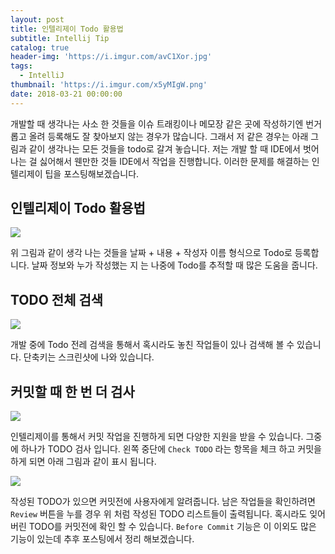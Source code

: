 ```yaml
---
layout: post
title: 인텔리제이 Todo 활용법
subtitle: Intellij Tip
catalog: true
header-img: 'https://i.imgur.com/avC1Xor.jpg'
tags:
  - IntelliJ
thumbnail: 'https://i.imgur.com/x5yMIgW.png'
date: 2018-03-21 00:00:00
---
```



개발할 때 생각나는 사소 한 것들을 이슈 트래킹이나 메모장 같은 곳에 작성하기엔 번거롭고 올려 등록해도 잘 찾아보지 않는 경우가 많습니다. 그래서 저 같은 경우는 아래 그림과 같이 생각나는 모든 것들을 todo로 갈겨 놓습니다. 저는 개발 할 때 IDE에서 벗어나는 걸 싫어해서 웬만한 것들 IDE에서 작업을 진행합니다. 이러한 문제를 해결하는 인텔리제이 팁을 포스팅해보겠습니다.

## 인텔리제이 Todo 활용법
![](https://i.imgur.com/74N8oYR.png)

위 그림과 같이 생각 나는 것들을 날짜 + 내용 + 작성자 이름 형식으로 Todo로 등록합니다. 날짜 정보와 누가 작성했는 지 는 나중에 Todo를 추적할 때 많은 도움을 줍니다.


## TODO 전체 검색

![](https://i.imgur.com/AgvhG70.png)

개발 중에 Todo 전레 검색을 통해서 혹시라도 놓친 작업들이 있나 검색해 볼 수 있습니다. 단축키는 스크린샷에 나와 있습니다.

## 커밋할 때 한 번 더 검사

![](https://i.imgur.com/ZTW8jIq.png)

인텔리제이를 통해서 커밋 작업을 진행하게 되면 다양한 지원을 받을 수 있습니다. 그중에 하나가 TODO 검사 입니다. 왼쪽 중단에 `Check TODO` 라는 항목을 체크 하고 커밋을 하게 되면 아래 그림과 같이 표시 됩니다.

![](https://i.imgur.com/x5yMIgW.png)

작성된 TODO가 있으면 커밋전에 사용자에게 알려줍니다. 남은 작업들을 확인하려면 `Review` 버튼을 누를 경우 위 처럼 작성된 TODO 리스트들이 출력됩니다. 혹시라도 잊어 버린 TODO를 커밋전에 확인 할 수 있습니다. `Before Commit` 기능은 이 이외도 많은 기능이 있는데 추후 포스팅에서 정리 해보겠습니다.
















